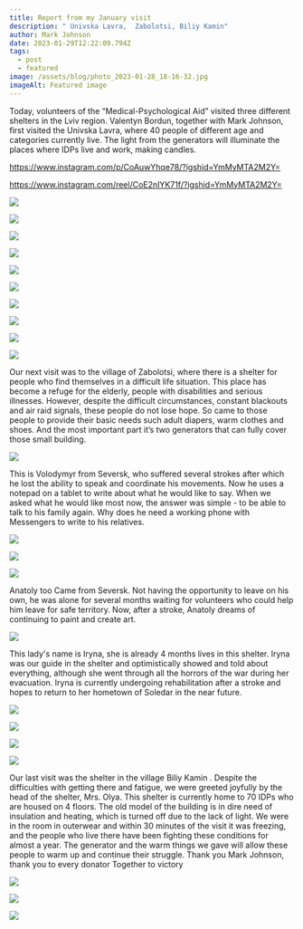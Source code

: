 ```yaml
---
title: Report from my January visit
description: " Univska Lavra,  Zabolotsi, Biliy Kamin"
author: Mark Johnson
date: 2023-01-29T12:22:09.794Z
tags:
  - post
  - featured
image: /assets/blog/photo_2023-01-28_18-16-32.jpg
imageAlt: Featured image
---
```

Today, volunteers of the “Medical-Psychological Aid” visited three different shelters in the Lviv region. Valentyn Bordun, together with Mark Johnson, first visited the Univska Lavra, where 40 people of different age and categories currently live. The light from the generators will illuminate the places where IDPs live and work, making candles.

https://www.instagram.com/p/CoAuwYhqe78/?igshid=YmMyMTA2M2Y=

https://www.instagram.com/reel/CoE2nIYK71f/?igshid=YmMyMTA2M2Y=



![](/assets/blog/photo_2023-01-28_18-01-21.jpg)

![](/assets/blog/photo_2023-01-28_15-34-10.jpg)

![](/assets/blog/photo_2023-01-28_18-01-24.jpg)

![](/assets/blog/photo_2023-01-28_18-01-25.jpg)

![](/assets/blog/photo_2023-01-28_18-01-27.jpg)

![](/assets/blog/photo_2023-01-28_18-01-31.jpg)

![](/assets/blog/photo_2023-01-28_18-01-32.jpg)

![](/assets/blog/photo_2023-01-28_18-01-34.jpg)

![](/assets/blog/photo_2023-01-28_18-01-37.jpg)

![](/assets/blog/photo_2023-01-28_15-29-27.jpg)

Our next visit was to the village of Zabolotsi, where there is a shelter for people who find themselves in a difficult life situation. This place has become a refuge for the elderly, people with disabilities and serious illnesses. However, despite the difficult circumstances, constant blackouts and air raid signals, these people do not lose hope. So came to those people to provide their basic needs such adult diapers, warm clothes and shoes. And the most important part it’s two generators that can fully cover those small building.

![](/assets/blog/photo_2023-01-28_18-08-02.jpg)

This is Volodymyr from Seversk, who suffered several strokes after which he lost the ability to speak and coordinate his movements. Now he uses a notepad on a tablet to write about what he would like to say. When we asked what he would like most now, the answer was simple - to be able to talk to his family again. Why does he need a working phone with Messengers to write to his relatives.

![](/assets/blog/photo_2023-01-28_16-54-05.jpg)

![](/assets/blog/photo_2023-01-28_18-14-03.jpg)

![](/assets/blog/photo_2023-01-28_18-14-05.jpg)

Anatoly too
Came from Seversk. Not having the opportunity to leave on his own, he was alone for several months waiting for volunteers who could help him leave for safe territory. Now, after a stroke, Anatoly dreams of continuing to paint and create art.

![](/assets/blog/photo_2023-01-28_18-16-32.jpg)

This lady's name is Iryna, she is already 4 months lives in this shelter. Iryna was our guide in the shelter and optimistically showed and told about everything, although she went through all the horrors of the war during her evacuation. Iryna is currently undergoing rehabilitation after a stroke and hopes to return to her hometown of Soledar in the near future.

![](/assets/blog/photo_2023-01-28_18-37-45.jpg)

![](/assets/blog/photo_2023-01-28_18-37-49.jpg)

![](/assets/blog/photo_2023-01-28_19-30-21.jpg)

![](/assets/blog/photo_2023-01-28_19-31-58.jpg)

Our last visit was the shelter in the village Biliy Kamin . Despite the difficulties with getting there and fatigue, we were greeted joyfully by the head of the shelter, Mrs. Olya. This shelter is currently home to 70 IDPs who are housed on 4 floors. The old model of the building is in dire need of insulation and heating, which is turned off due to the lack of light. We were in the room in outerwear and within 30 minutes of the visit it was freezing, and the people who live there have been fighting these conditions for almost a year. The generator and the warm things we gave will allow these people to warm up and continue their struggle.
Thank you Mark Johnson, thank you to every donator
Together to victory

![](/assets/blog/photo_2023-01-29_09-08-48.jpg)

![](/assets/blog/photo_2023-01-29_09-08-56.jpg)

![](/assets/blog/photo_2023-01-29_09-09-01.jpg)